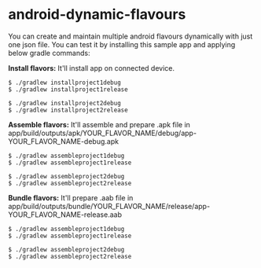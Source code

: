 # android-dynamic-flavours
You can create and maintain multiple android flavours dynamically with just one json file. You can test it by installing this sample app and applying below gradle commands:

**Install flavors:** It'll install app on connected device.
```
$ ./gradlew installproject1debug
$ ./gradlew installproject1release

$ ./gradlew installproject2debug
$ ./gradlew installproject2release
```

**Assemble flavors:** It'll assemble and prepare .apk file in app/build/outputs/apk/YOUR_FLAVOR_NAME/debug/app-YOUR_FLAVOR_NAME-debug.apk
```
$ ./gradlew assembleproject1debug
$ ./gradlew assembleproject1release

$ ./gradlew assembleproject2debug
$ ./gradlew assembleproject2release
```


**Bundle flavors:** It'll prepare .aab file in app/build/outputs/bundle/YOUR_FLAVOR_NAME/release/app-YOUR_FLAVOR_NAME-release.aab
```
$ ./gradlew assembleproject1debug
$ ./gradlew assembleproject1release

$ ./gradlew assembleproject2debug
$ ./gradlew assembleproject2release
```
